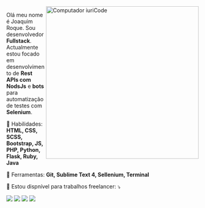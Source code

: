 <img src="https://raw.githubusercontent.com/MicaelliMedeiros/micaellimedeiros/master/image/computer-illustration.png" min-width="400px" max-width="400px" width="400px" align="right" alt="Computador iuriCode">

<p align="left"> 
  Olá meu nome é Joaquim Roque. Sou desenvolvedor <strong>Fullstack</strong>.<br>
  Actualmente estou focado em desenvolvimento de <strong>Rest APIs com NodsJs</strong> e <strong>bots</strong> para automatização de testes com <strong>Selenium</strong>.
</p>

<p align="left">
  🦄 Habilidades: <strong>HTML, CSS, SCSS, Bootstrap, JS, PHP, Python, Flask, Ruby, Java</strong>
</p>

<p align="left">
  💼 Ferramentas: <strong>Git, Sublime Text 4, Sellenium, Terminal</strong>
</p>

<p align="left">
  💌 Estou dispnível para trabalhos freelancer: ⤵️
</p>

<p align="left">
  <a href="#" alt="Gmail">
  <img src="https://img.shields.io/badge/-Gmail-FF0000?style=flat-square&labelColor=FF0000&logo=gmail&logoColor=white&link=catumuaroque@gmail.com" /></a>

  <a href="#" alt="Linkedin">
  <img src="https://img.shields.io/badge/-Linkedin-0e76a8?style=flat-square&logo=Linkedin&logoColor=white&link=LINK-DO-SEU-LINKEDIN" /></a>

  <a href="#" alt="Facebook">
  <img src="https://img.shields.io/badge/-Facebook-3b5998?style=flat-square&labelColor=3b5998&logo=facebook&logoColor=white&link=LINK-DO-SEU-FACEBOOK"/></a>

  <a href="#" alt="Instagram">
  <img src="https://img.shields.io/badge/-Instagram-DF0174?style=flat-square&labelColor=DF0174&logo=instagram&logoColor=white&link=https://instagram.com/catumua_"/></a>
</p>  
